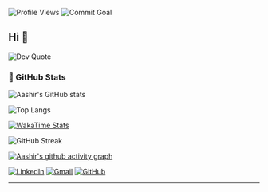 ![Profile Views](https://komarev.com/ghpvc/?username=Aaxhirrr&color=blueviolet)
![Commit Goal](https://img.shields.io/badge/2025%20Commit%20Goal-✅%2067%2F365-blue)

## Hi 👋                             
![Dev Quote](https://quotes-github-readme.vercel.app/api?type=horizontal&theme=radical)

### 🚀 GitHub Stats
![Aashir's GitHub stats](https://github-readme-stats.vercel.app/api?username=Aaxhirrr&show_icons=true&theme=tokyonight&count_private=true)

![Top Langs](https://github-readme-stats.vercel.app/api/top-langs/?username=Aaxhirrr&layout=compact&theme=tokyonight)

[![WakaTime Stats](https://github-readme-stats.vercel.app/api/wakatime?username=Aaxhirrr&theme=tokyonight)](https://wakatime.com/@Aaxhirrr)

![GitHub Streak](https://github-readme-streak-stats.herokuapp.com?user=Aaxhirrr&theme=tokyonight)

<!-- ![LeetCode Stats](https://leetcard.jacoblin.cool/Aaxhirrr?theme=dark&font=baloo&ext=contest) -->


[![Aashir's github activity graph](https://github-readme-activity-graph.vercel.app/graph?username=Aaxhirrr&theme=tokyo-night)](https://github.com/Aaxhirrr)


[![LinkedIn](https://img.shields.io/badge/-LinkedIn-blue?style=flat&logo=linkedin)](https://linkedin.com/in/aashir-javed-aj28)
[![Gmail](https://img.shields.io/badge/-anola133@gmail.com-c14438?style=flat&logo=Gmail&logoColor=white)](mailto:anola133@gmail.com)
[![GitHub](https://img.shields.io/badge/-GitHub-181717?style=flat&logo=github)](https://github.com/Aaxhirrr)




---
<!--
**Aaxhirrr/Aaxhirrr** is a ✨ _special_ ✨ repository because its `README.md` (this file) appears on your GitHub profile.

Here are some ideas to get you started:

- 🔭 I’m currently working on ...
- 🌱 I’m currently learning ...
- 👯 I’m looking to collaborate on ...
- 🤔 I’m looking for help with ...
- 💬 Ask me about ...
- 📫 How to reach me: ...
- 😄 Pronouns: ...
- ⚡ Fun fact: ...
-->
